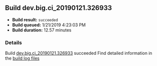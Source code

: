 ## Build dev.big.ci_20190121.326933
- **Build result:** `succeeded`
- **Build queued:** 1/21/2019 4:23:03 PM
- **Build duration:** 12.57 minutes
### Details
Build [dev.big.ci_20190121.326933](https://winappstudio.visualstudio.com/web/build.aspx?pcguid=a4ef43be-68ce-4195-a619-079b4d9834c2&builduri=vstfs%3a%2f%2f%2fBuild%2fBuild%2f26933) succeeded
Find detailed information in the [build log files](https://uwpctdiags.blob.core.windows.net/buildlogs/dev.big.ci_20190121.326933_logs.zip)
